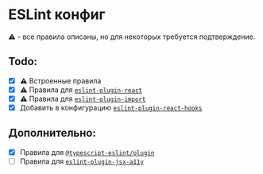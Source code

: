 # ESLint конфиг

:warning: - все правила описаны, но для некоторых требуется подтверждение.

## Todo:

- [x] :warning: Встроенные правила
- [x] :warning: Правила для [`eslint-plugin-react`](https://github.com/yannickcr/eslint-plugin-react)
- [x] :warning: Правила для [`eslint-plugin-import`](https://github.com/benmosher/eslint-plugin-import)
- [x] Добавить в конфигурацию [`eslint-plugin-react-hooks`](https://www.npmjs.com/package/eslint-plugin-react-hooks)

## Дополнительно:

- [x] Правила для [`@typescript-eslint/plugin`](https://github.com/typescript-eslint/typescript-eslint)
- [ ] Правила для [`eslint-plugin-jsx-a11y`](https://github.com/evcohen/eslint-plugin-jsx-a11y)
